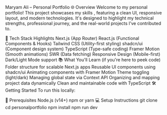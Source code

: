 Maryam Ali – Personal Portfolio
🌐 Overview
Welcome to my personal portfolio! This project showcases my skills , featuring a clean UI, responsive layout, and modern technologies. It's designed to highlight my technical strengths, professional journey, and the real-world projects I’ve contributed to.

🚀 Tech Stack Highlights
Next.js (App Router)
React.js (Functional Components & Hooks)
Tailwind CSS (Utility-first styling)
shadcn/ui (Component design system)
TypeScript (Type-safe coding)
Framer Motion (Smooth animations)
SWR (Data fetching)
Responsive Design (Mobile-first)
Dark/Light Mode support
📚 What You'll Learn (if you're here to peek code)
Folder structure for scalable Next.js apps
Reusable UI components using shadcn/ui
Animating components with Framer Motion
Theme toggling (light/dark)
Managing global state via Context API
Organizing and mapping project data dynamically
Clean and maintainable code with TypeScript
🛠️ Getting Started
To run this locally:

🔑 Prerequisites
Node.js (v14+)
npm or yarn
💻 Setup Instructions
git clone 
cd personalportfolio
npm install
npm run dev
